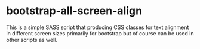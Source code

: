 # bootstrap-all-screen-align
This is a simple SASS script that producing CSS classes for text alignment in different screen sizes primarily for bootstrap but of course can be used in other scripts as well.
